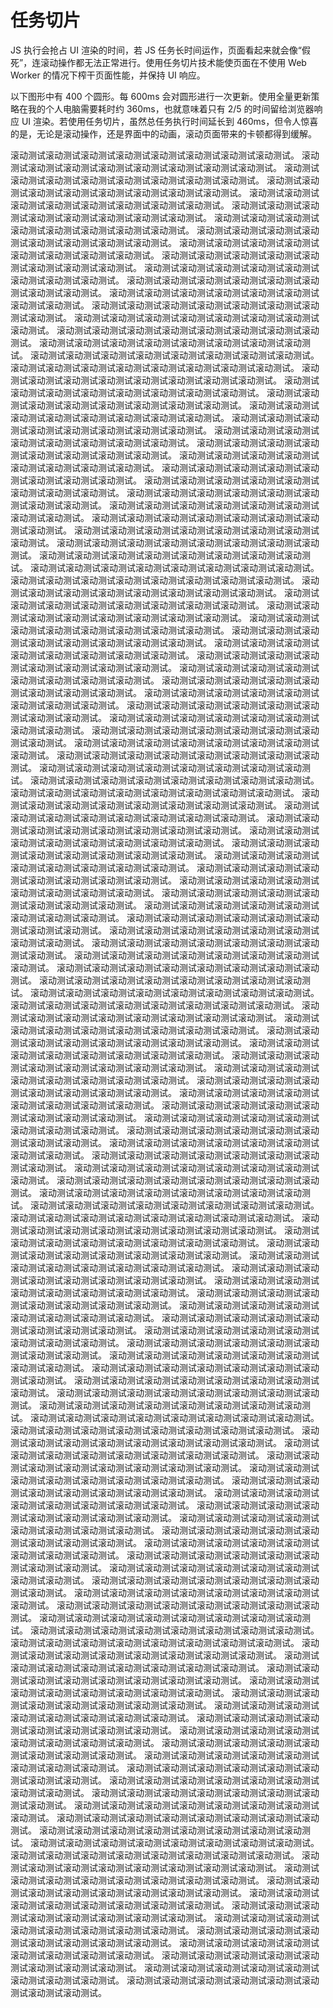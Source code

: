 # 任务切片

JS 执行会抢占 UI 渲染的时间，若 JS 任务长时间运作，页面看起来就会像“假死”，连滚动操作都无法正常进行。使用任务切片技术能使页面在不使用 Web Worker 的情况下榨干页面性能，并保持 UI 响应。

以下图形中有 400 个圆形。每 600ms 会对圆形进行一次更新。使用全量更新策略在我的个人电脑需要耗时约 360ms，也就意味着只有 2/5 的时间留给浏览器响应 UI 渲染。若使用任务切片，虽然总任务执行时间延长到 460ms，但令人惊喜的是，无论是滚动操作，还是界面中的动画，滚动页面带来的卡顿都得到缓解。

<Article-G200919-TaskSlice />

滚动测试滚动测试滚动测试滚动测试滚动测试滚动测试滚动测试滚动测试。
滚动测试滚动测试滚动测试滚动测试滚动测试滚动测试滚动测试滚动测试。
滚动测试滚动测试滚动测试滚动测试滚动测试滚动测试滚动测试滚动测试。
滚动测试滚动测试滚动测试滚动测试滚动测试滚动测试滚动测试滚动测试。
滚动测试滚动测试滚动测试滚动测试滚动测试滚动测试滚动测试滚动测试。
滚动测试滚动测试滚动测试滚动测试滚动测试滚动测试滚动测试滚动测试。
滚动测试滚动测试滚动测试滚动测试滚动测试滚动测试滚动测试滚动测试。
滚动测试滚动测试滚动测试滚动测试滚动测试滚动测试滚动测试滚动测试。
滚动测试滚动测试滚动测试滚动测试滚动测试滚动测试滚动测试滚动测试。
滚动测试滚动测试滚动测试滚动测试滚动测试滚动测试滚动测试滚动测试。
滚动测试滚动测试滚动测试滚动测试滚动测试滚动测试滚动测试滚动测试。
滚动测试滚动测试滚动测试滚动测试滚动测试滚动测试滚动测试滚动测试。
滚动测试滚动测试滚动测试滚动测试滚动测试滚动测试滚动测试滚动测试。
滚动测试滚动测试滚动测试滚动测试滚动测试滚动测试滚动测试滚动测试。
滚动测试滚动测试滚动测试滚动测试滚动测试滚动测试滚动测试滚动测试。
滚动测试滚动测试滚动测试滚动测试滚动测试滚动测试滚动测试滚动测试。
滚动测试滚动测试滚动测试滚动测试滚动测试滚动测试滚动测试滚动测试。
滚动测试滚动测试滚动测试滚动测试滚动测试滚动测试滚动测试滚动测试。
滚动测试滚动测试滚动测试滚动测试滚动测试滚动测试滚动测试滚动测试。
滚动测试滚动测试滚动测试滚动测试滚动测试滚动测试滚动测试滚动测试。
滚动测试滚动测试滚动测试滚动测试滚动测试滚动测试滚动测试滚动测试。
滚动测试滚动测试滚动测试滚动测试滚动测试滚动测试滚动测试滚动测试。
滚动测试滚动测试滚动测试滚动测试滚动测试滚动测试滚动测试滚动测试。
滚动测试滚动测试滚动测试滚动测试滚动测试滚动测试滚动测试滚动测试。
滚动测试滚动测试滚动测试滚动测试滚动测试滚动测试滚动测试滚动测试。
滚动测试滚动测试滚动测试滚动测试滚动测试滚动测试滚动测试滚动测试。
滚动测试滚动测试滚动测试滚动测试滚动测试滚动测试滚动测试滚动测试。
滚动测试滚动测试滚动测试滚动测试滚动测试滚动测试滚动测试滚动测试。
滚动测试滚动测试滚动测试滚动测试滚动测试滚动测试滚动测试滚动测试。
滚动测试滚动测试滚动测试滚动测试滚动测试滚动测试滚动测试滚动测试。
滚动测试滚动测试滚动测试滚动测试滚动测试滚动测试滚动测试滚动测试。
滚动测试滚动测试滚动测试滚动测试滚动测试滚动测试滚动测试滚动测试。
滚动测试滚动测试滚动测试滚动测试滚动测试滚动测试滚动测试滚动测试。
滚动测试滚动测试滚动测试滚动测试滚动测试滚动测试滚动测试滚动测试。
滚动测试滚动测试滚动测试滚动测试滚动测试滚动测试滚动测试滚动测试。
滚动测试滚动测试滚动测试滚动测试滚动测试滚动测试滚动测试滚动测试。
滚动测试滚动测试滚动测试滚动测试滚动测试滚动测试滚动测试滚动测试。
滚动测试滚动测试滚动测试滚动测试滚动测试滚动测试滚动测试滚动测试。
滚动测试滚动测试滚动测试滚动测试滚动测试滚动测试滚动测试滚动测试。
滚动测试滚动测试滚动测试滚动测试滚动测试滚动测试滚动测试滚动测试。
滚动测试滚动测试滚动测试滚动测试滚动测试滚动测试滚动测试滚动测试。
滚动测试滚动测试滚动测试滚动测试滚动测试滚动测试滚动测试滚动测试。
滚动测试滚动测试滚动测试滚动测试滚动测试滚动测试滚动测试滚动测试。
滚动测试滚动测试滚动测试滚动测试滚动测试滚动测试滚动测试滚动测试。
滚动测试滚动测试滚动测试滚动测试滚动测试滚动测试滚动测试滚动测试。
滚动测试滚动测试滚动测试滚动测试滚动测试滚动测试滚动测试滚动测试。
滚动测试滚动测试滚动测试滚动测试滚动测试滚动测试滚动测试滚动测试。
滚动测试滚动测试滚动测试滚动测试滚动测试滚动测试滚动测试滚动测试。
滚动测试滚动测试滚动测试滚动测试滚动测试滚动测试滚动测试滚动测试。
滚动测试滚动测试滚动测试滚动测试滚动测试滚动测试滚动测试滚动测试。
滚动测试滚动测试滚动测试滚动测试滚动测试滚动测试滚动测试滚动测试。
滚动测试滚动测试滚动测试滚动测试滚动测试滚动测试滚动测试滚动测试。
滚动测试滚动测试滚动测试滚动测试滚动测试滚动测试滚动测试滚动测试。
滚动测试滚动测试滚动测试滚动测试滚动测试滚动测试滚动测试滚动测试。
滚动测试滚动测试滚动测试滚动测试滚动测试滚动测试滚动测试滚动测试。
滚动测试滚动测试滚动测试滚动测试滚动测试滚动测试滚动测试滚动测试。
滚动测试滚动测试滚动测试滚动测试滚动测试滚动测试滚动测试滚动测试。
滚动测试滚动测试滚动测试滚动测试滚动测试滚动测试滚动测试滚动测试。
滚动测试滚动测试滚动测试滚动测试滚动测试滚动测试滚动测试滚动测试。
滚动测试滚动测试滚动测试滚动测试滚动测试滚动测试滚动测试滚动测试。
滚动测试滚动测试滚动测试滚动测试滚动测试滚动测试滚动测试滚动测试。
滚动测试滚动测试滚动测试滚动测试滚动测试滚动测试滚动测试滚动测试。
滚动测试滚动测试滚动测试滚动测试滚动测试滚动测试滚动测试滚动测试。
滚动测试滚动测试滚动测试滚动测试滚动测试滚动测试滚动测试滚动测试。
滚动测试滚动测试滚动测试滚动测试滚动测试滚动测试滚动测试滚动测试。
滚动测试滚动测试滚动测试滚动测试滚动测试滚动测试滚动测试滚动测试。
滚动测试滚动测试滚动测试滚动测试滚动测试滚动测试滚动测试滚动测试。
滚动测试滚动测试滚动测试滚动测试滚动测试滚动测试滚动测试滚动测试。
滚动测试滚动测试滚动测试滚动测试滚动测试滚动测试滚动测试滚动测试。
滚动测试滚动测试滚动测试滚动测试滚动测试滚动测试滚动测试滚动测试。
滚动测试滚动测试滚动测试滚动测试滚动测试滚动测试滚动测试滚动测试。
滚动测试滚动测试滚动测试滚动测试滚动测试滚动测试滚动测试滚动测试。
滚动测试滚动测试滚动测试滚动测试滚动测试滚动测试滚动测试滚动测试。
滚动测试滚动测试滚动测试滚动测试滚动测试滚动测试滚动测试滚动测试。
滚动测试滚动测试滚动测试滚动测试滚动测试滚动测试滚动测试滚动测试。
滚动测试滚动测试滚动测试滚动测试滚动测试滚动测试滚动测试滚动测试。
滚动测试滚动测试滚动测试滚动测试滚动测试滚动测试滚动测试滚动测试。
滚动测试滚动测试滚动测试滚动测试滚动测试滚动测试滚动测试滚动测试。
滚动测试滚动测试滚动测试滚动测试滚动测试滚动测试滚动测试滚动测试。
滚动测试滚动测试滚动测试滚动测试滚动测试滚动测试滚动测试滚动测试。
滚动测试滚动测试滚动测试滚动测试滚动测试滚动测试滚动测试滚动测试。
滚动测试滚动测试滚动测试滚动测试滚动测试滚动测试滚动测试滚动测试。
滚动测试滚动测试滚动测试滚动测试滚动测试滚动测试滚动测试滚动测试。
滚动测试滚动测试滚动测试滚动测试滚动测试滚动测试滚动测试滚动测试。
滚动测试滚动测试滚动测试滚动测试滚动测试滚动测试滚动测试滚动测试。
滚动测试滚动测试滚动测试滚动测试滚动测试滚动测试滚动测试滚动测试。
滚动测试滚动测试滚动测试滚动测试滚动测试滚动测试滚动测试滚动测试。
滚动测试滚动测试滚动测试滚动测试滚动测试滚动测试滚动测试滚动测试。
滚动测试滚动测试滚动测试滚动测试滚动测试滚动测试滚动测试滚动测试。
滚动测试滚动测试滚动测试滚动测试滚动测试滚动测试滚动测试滚动测试。
滚动测试滚动测试滚动测试滚动测试滚动测试滚动测试滚动测试滚动测试。
滚动测试滚动测试滚动测试滚动测试滚动测试滚动测试滚动测试滚动测试。
滚动测试滚动测试滚动测试滚动测试滚动测试滚动测试滚动测试滚动测试。
滚动测试滚动测试滚动测试滚动测试滚动测试滚动测试滚动测试滚动测试。
滚动测试滚动测试滚动测试滚动测试滚动测试滚动测试滚动测试滚动测试。
滚动测试滚动测试滚动测试滚动测试滚动测试滚动测试滚动测试滚动测试。
滚动测试滚动测试滚动测试滚动测试滚动测试滚动测试滚动测试滚动测试。
滚动测试滚动测试滚动测试滚动测试滚动测试滚动测试滚动测试滚动测试。
滚动测试滚动测试滚动测试滚动测试滚动测试滚动测试滚动测试滚动测试。
滚动测试滚动测试滚动测试滚动测试滚动测试滚动测试滚动测试滚动测试。
滚动测试滚动测试滚动测试滚动测试滚动测试滚动测试滚动测试滚动测试。
滚动测试滚动测试滚动测试滚动测试滚动测试滚动测试滚动测试滚动测试。
滚动测试滚动测试滚动测试滚动测试滚动测试滚动测试滚动测试滚动测试。
滚动测试滚动测试滚动测试滚动测试滚动测试滚动测试滚动测试滚动测试。
滚动测试滚动测试滚动测试滚动测试滚动测试滚动测试滚动测试滚动测试。
滚动测试滚动测试滚动测试滚动测试滚动测试滚动测试滚动测试滚动测试。
滚动测试滚动测试滚动测试滚动测试滚动测试滚动测试滚动测试滚动测试。
滚动测试滚动测试滚动测试滚动测试滚动测试滚动测试滚动测试滚动测试。
滚动测试滚动测试滚动测试滚动测试滚动测试滚动测试滚动测试滚动测试。
滚动测试滚动测试滚动测试滚动测试滚动测试滚动测试滚动测试滚动测试。
滚动测试滚动测试滚动测试滚动测试滚动测试滚动测试滚动测试滚动测试。
滚动测试滚动测试滚动测试滚动测试滚动测试滚动测试滚动测试滚动测试。
滚动测试滚动测试滚动测试滚动测试滚动测试滚动测试滚动测试滚动测试。
滚动测试滚动测试滚动测试滚动测试滚动测试滚动测试滚动测试滚动测试。
滚动测试滚动测试滚动测试滚动测试滚动测试滚动测试滚动测试滚动测试。
滚动测试滚动测试滚动测试滚动测试滚动测试滚动测试滚动测试滚动测试。
滚动测试滚动测试滚动测试滚动测试滚动测试滚动测试滚动测试滚动测试。
滚动测试滚动测试滚动测试滚动测试滚动测试滚动测试滚动测试滚动测试。
滚动测试滚动测试滚动测试滚动测试滚动测试滚动测试滚动测试滚动测试。
滚动测试滚动测试滚动测试滚动测试滚动测试滚动测试滚动测试滚动测试。
滚动测试滚动测试滚动测试滚动测试滚动测试滚动测试滚动测试滚动测试。
滚动测试滚动测试滚动测试滚动测试滚动测试滚动测试滚动测试滚动测试。
滚动测试滚动测试滚动测试滚动测试滚动测试滚动测试滚动测试滚动测试。
滚动测试滚动测试滚动测试滚动测试滚动测试滚动测试滚动测试滚动测试。
滚动测试滚动测试滚动测试滚动测试滚动测试滚动测试滚动测试滚动测试。
滚动测试滚动测试滚动测试滚动测试滚动测试滚动测试滚动测试滚动测试。
滚动测试滚动测试滚动测试滚动测试滚动测试滚动测试滚动测试滚动测试。
滚动测试滚动测试滚动测试滚动测试滚动测试滚动测试滚动测试滚动测试。
滚动测试滚动测试滚动测试滚动测试滚动测试滚动测试滚动测试滚动测试。
滚动测试滚动测试滚动测试滚动测试滚动测试滚动测试滚动测试滚动测试。
滚动测试滚动测试滚动测试滚动测试滚动测试滚动测试滚动测试滚动测试。
滚动测试滚动测试滚动测试滚动测试滚动测试滚动测试滚动测试滚动测试。
滚动测试滚动测试滚动测试滚动测试滚动测试滚动测试滚动测试滚动测试。
滚动测试滚动测试滚动测试滚动测试滚动测试滚动测试滚动测试滚动测试。
滚动测试滚动测试滚动测试滚动测试滚动测试滚动测试滚动测试滚动测试。
滚动测试滚动测试滚动测试滚动测试滚动测试滚动测试滚动测试滚动测试。
滚动测试滚动测试滚动测试滚动测试滚动测试滚动测试滚动测试滚动测试。
滚动测试滚动测试滚动测试滚动测试滚动测试滚动测试滚动测试滚动测试。
滚动测试滚动测试滚动测试滚动测试滚动测试滚动测试滚动测试滚动测试。
滚动测试滚动测试滚动测试滚动测试滚动测试滚动测试滚动测试滚动测试。
滚动测试滚动测试滚动测试滚动测试滚动测试滚动测试滚动测试滚动测试。
滚动测试滚动测试滚动测试滚动测试滚动测试滚动测试滚动测试滚动测试。
滚动测试滚动测试滚动测试滚动测试滚动测试滚动测试滚动测试滚动测试。
滚动测试滚动测试滚动测试滚动测试滚动测试滚动测试滚动测试滚动测试。
滚动测试滚动测试滚动测试滚动测试滚动测试滚动测试滚动测试滚动测试。
滚动测试滚动测试滚动测试滚动测试滚动测试滚动测试滚动测试滚动测试。
滚动测试滚动测试滚动测试滚动测试滚动测试滚动测试滚动测试滚动测试。
滚动测试滚动测试滚动测试滚动测试滚动测试滚动测试滚动测试滚动测试。
滚动测试滚动测试滚动测试滚动测试滚动测试滚动测试滚动测试滚动测试。
滚动测试滚动测试滚动测试滚动测试滚动测试滚动测试滚动测试滚动测试。
滚动测试滚动测试滚动测试滚动测试滚动测试滚动测试滚动测试滚动测试。
滚动测试滚动测试滚动测试滚动测试滚动测试滚动测试滚动测试滚动测试。
滚动测试滚动测试滚动测试滚动测试滚动测试滚动测试滚动测试滚动测试。
滚动测试滚动测试滚动测试滚动测试滚动测试滚动测试滚动测试滚动测试。
滚动测试滚动测试滚动测试滚动测试滚动测试滚动测试滚动测试滚动测试。
滚动测试滚动测试滚动测试滚动测试滚动测试滚动测试滚动测试滚动测试。
